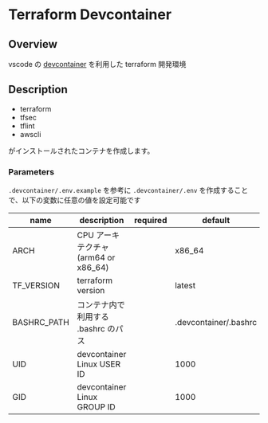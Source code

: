 # Terraform Devcontainer

## Overview

vscode の [devcontainer](https://code.visualstudio.com/docs/remote/containers) を利用した terraform 開発環境

## Description

- terraform
- tfsec
- tflint
- awscli

がインストールされたコンテナを作成します。

### Parameters

`.devcontainer/.env.example` を参考に `.devcontainer/.env` を作成することで、以下の変数に任意の値を設定可能です

| name        | description                          | required | default               |
| ----------- | ------------------------------------ | :------: | --------------------- |
| ARCH        | CPU アーキテクチャ (arm64 or x86_64) |          | x86_64                |
| TF_VERSION  | terraform version                    |          | latest                |
| BASHRC_PATH | コンテナ内で利用する .bashrc のパス  |          | .devcontainer/.bashrc |
| UID         | devcontainer Linux USER ID           |          | 1000                  |
| GID         | devcontainer Linux GROUP ID          |          | 1000                  |
